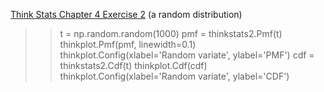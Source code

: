 [Think Stats Chapter 4 Exercise 2](http://greenteapress.com/thinkstats2/html/thinkstats2005.html#toc41) (a random distribution)

>> t = np.random.random(1000)
>> pmf = thinkstats2.Pmf(t)
>> thinkplot.Pmf(pmf, linewidth=0.1)
>> thinkplot.Config(xlabel='Random variate', ylabel='PMF')
>> cdf = thinkstats2.Cdf(t)
>> thinkplot.Cdf(cdf)
>> thinkplot.Config(xlabel='Random variate', ylabel='CDF')
